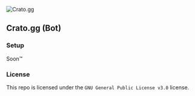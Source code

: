 ![Crato.gg](https://www.crato.gg/logo.png)
## Crato.gg (Bot)

### Setup
Soon™

### License
This repo is licensed under the `GNU General Public License v3.0` license.
